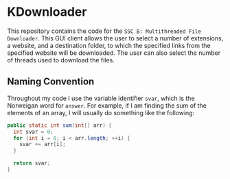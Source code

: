 KDownloader
===========

This repository contains the code for the `SSC B: Multithreaded File Downloader`. This GUI client allows the user to select a number of extensions, a website, and a destination folder, to which the specified links from the specified website will be downloaded. The user can also select the number of threads used to download the files.

Naming Convention
-----------------
Throughout my code I use the variable identifier `svar`, which is the Norweigan word for `answer`. For example, if I am finding the sum of the elements of an array, I will usually do something like the following:

```java
public static int sum(int[] arr) {
  int svar = 0;
  for (int i = 0; i < arr.length; ++i) {
    svar += arr[i];
  }

  return svar;
}
```
